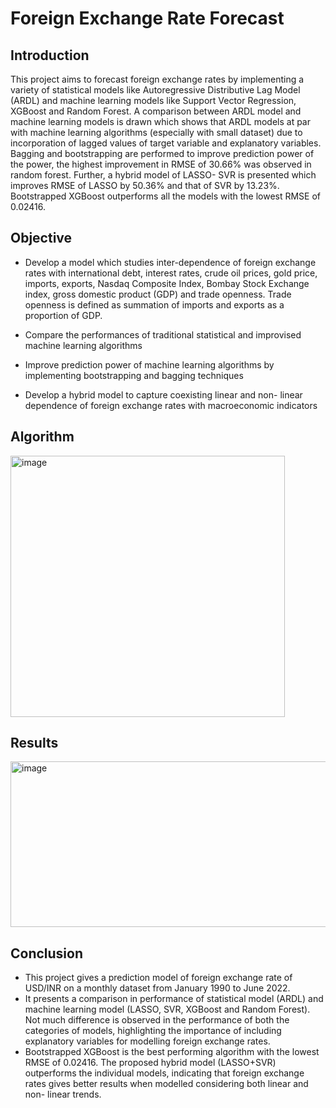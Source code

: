 # Foreign Exchange Rate Forecast

## Introduction
This project aims to forecast foreign exchange rates by implementing a variety of statistical models like Autoregressive Distributive Lag Model (ARDL) and machine learning models like Support Vector Regression, XGBoost and Random Forest. A comparison between ARDL model and machine learning models is drawn which shows that ARDL models at par with machine learning algorithms (especially with 
small dataset) due to incorporation of lagged values of target variable and explanatory variables. Bagging and bootstrapping are performed to improve prediction power of the power, the 
highest improvement in RMSE of 30.66% was observed in random forest. Further, a hybrid model of LASSO- SVR is presented which improves RMSE of LASSO by 50.36% and that of SVR by 13.23%. Bootstrapped XGBoost outperforms all the models with the lowest RMSE of 0.02416.

## Objective
- Develop a model which studies inter-dependence of foreign exchange rates with international debt, interest rates, crude oil prices, gold price, imports, exports, Nasdaq Composite Index, Bombay Stock Exchange index, gross domestic product (GDP) and trade openness. Trade openness is defined as summation of imports and exports as a proportion of GDP. 

- Compare the performances of traditional statistical and improvised machine learning algorithms 

- Improve prediction power of machine learning algorithms by implementing bootstrapping and bagging techniques 

- Develop a hybrid model to capture coexisting linear and non- linear dependence of foreign exchange rates with macroeconomic indicators

## Algorithm

<img width="439" height="418" alt="image" src="https://github.com/user-attachments/assets/adc93a51-628d-434a-900b-487037d0b8fa" />

## Results

<img width="583" height="265" alt="image" src="https://github.com/user-attachments/assets/d7a66d3f-efe0-42e7-9ca1-b7caf035fd6e" />

## Conclusion

- This project gives a prediction model of foreign exchange rate of USD/INR on a monthly dataset from January 1990 to June 2022.
- It presents a comparison in performance of statistical model (ARDL) and machine learning model (LASSO, SVR, XGBoost and Random Forest). Not much difference is observed in the performance of both the 
categories of models, highlighting the importance of including explanatory variables for modelling foreign exchange rates. 
- Bootstrapped XGBoost is the best performing algorithm with the lowest RMSE of 0.02416. The proposed hybrid model (LASSO+SVR) outperforms the individual models, indicating that foreign exchange rates gives better results when modelled considering both linear and non- linear trends. 

